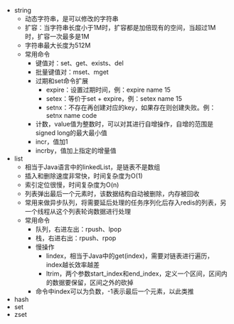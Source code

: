 - string
  - 动态字符串，是可以修改的字符串
  - 扩容：当字符串长度小于1M时，扩容都是加倍现有的空间，当超过1M时，扩容一次最多是1M
  - 字符串最大长度为512M
  - 常用命令
    - 键值对：set、get、exists、del
    - 批量键值对：mset、mget
    - 过期和set命令扩展
      - expire：设置过期时间，例：expire name 15
      - setex：等价于set + expire，例：setex name 15
      - setnx：不存在再创建对应的key，如果存在则创建失败。例：setnx name code
    - 计数，value值为整数时，可以对其进行自增操作，自增的范围是signed long的最大最小值
    - incr，值加1
    - incrby，值加上指定的增量值
- list
  - 相当于Java语言中的linkedList，是链表不是数组
  - 插入和删除速度非常快，时间复杂度为O(1)
  - 索引定位很慢，时间复杂度为O(n)
  - 列表弹出最后一个元素时，该数据结构自动被删除，内存被回收
  - 常用来做异步队列，将需要延后处理的任务序列化后存入redis的列表，另一个线程从这个列表轮询数据进行处理
  - 常用命令
    - 队列，右进左出：rpush、lpop
    - 栈，右进右出：rpush、rpop
    - 慢操作
      - lindex，相当于Java中的get(index)，需要对链表进行遍历，index越长效率越差
      - ltrim，两个参数start_index和end_index，定义一个区间，区间内的数据要保留，区间之外的砍掉
    - 命令中index可以为负数，-1表示最后一个元素，以此类推
- hash
- set
- zset